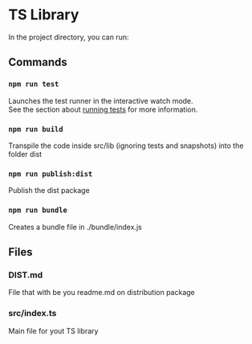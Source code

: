 # TS Library
In the project directory, you can run:
## Commands
### `npm run test`
Launches the test runner in the interactive watch mode.<br>
See the section about [running tests](https://jestjs.io/) for more information.
### `npm run build`
Transpile the code inside src/lib (ignoring tests and snapshots) into the folder dist
### `npm run publish:dist`
Publish the dist package
### `npm run bundle`
Creates a bundle file in ./bundle/index.js
## Files
### DIST.md
File that with be you readme.md on distribution package
### src/index.ts
Main file for yout TS library
